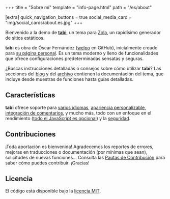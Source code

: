 +++
title = "Sobre mí"
template = "info-page.html"
path = "/es/about"

[extra]
quick_navigation_buttons = true
social_media_card = "img/social_cards/about.es.jpg"
+++

Bienvenido a la demo de [**tabi**](https://github.com/welpo/tabi), un tema para [Zola](https://www.getzola.org/), un rapidísimo generador de sitios estáticos.

**tabi** es obra de Óscar Fernández ([welpo](https://github.com/welpo/) en GitHub), inicialmente creado para [su página personal](https://osc.garden/es/). Es un tema moderno y lleno de funcionalidades que ofrece configuraciones predeterminadas sensatas y seguras.

¿Buscas instrucciones detalladas o consejos sobre cómo utilizar **tabi**? Las secciones del [blog](https://welpo.github.io/tabi/es/blog/) y del [archivo](https://welpo.github.io/tabi/es/archive/) contienen la documentación del tema, que incluye desde muestras de funciones hasta guías detalladas.

## Características

**tabi** ofrece soporte para [varios idiomas](https://welpo.github.io/tabi/es/blog/faq-languages/), [apariencia personalizable](https://welpo.github.io/tabi/es/blog/customise-tabi/), [integración de comentarios](https://welpo.github.io/tabi/es/blog/comments/), y mucho más, todo con un enfoque en el rendimiento ([todo el JavaScript es opcional](https://welpo.github.io/tabi/es/blog/javascript/)) y la [seguridad](https://welpo.github.io/tabi/es/blog/security/).

## Contribuciones

¡Toda aportación es bienvenida! Agradecemos los reportes de errores, mejoras en traducciones o documentación (por mínimas que sean), solicitudes de nuevas funciones… Consulta las [Pautas de Contribución](https://github.com/welpo/tabi/blob/main/CONTRIBUTING.md) para saber cómo puedes contribuir. ¡Gracias!

## Licencia

El código está disponible bajo la [licencia MIT](https://choosealicense.com/licenses/mit/).
